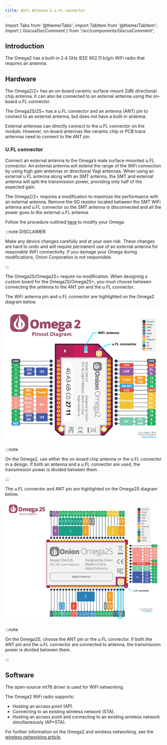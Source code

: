 ```yaml
---
title: WiFi Antenna & u.FL connector
---
```


import Tabs from '@theme/Tabs';
import TabItem from '@theme/TabItem';
import { GiscusDocComment } from '/src/components/GiscusComment';

## Introduction

The Omega2 has a built-in 2.4 GHz IEEE 802.11 b/g/n WiFi radio that requires an antenna. 

## Hardware

The Omega2/2+ has an on-board ceramic surface-mount 2dBi directional chip antenna. It can also be connected to an external antenna using the on-board u.FL connector.

The Omega2S/2S+ has a u.FL connector and an antenna (ANT) pin to connect to an external antenna, but does not have a built-in antenna.  

External antennas can directly connect to the u.FL connector on the module. However, on-board antennas like ceramic chip or PCB trace antennas need to connect to the ANT pin.

### U.FL connector

Connect an external antenna to the Omega’s male surface-mounted u.FL connector. An external antenna will extend the range of the WiFi connection by using high gain antennas or directional Yagi antennas. When using an external u.FL antenna along with an SMT antenna, the SMT and external antenna will split the transmission power, providing only half of the expected gain. 

The Omega2/2+ requires a modification to maximize the performance with an external antenna. Remove the 0Ω resistor located between the SMT WiFi antenna and u.FL connector so the SMT antenna is disconnected and all the power goes to the external u.FL antenna.

Follow the procedure outlined [here](https://onion.io/2bt-u-fl-antennas-with-the-omega/) to modify your Omega.

:::note DISCLAIMER

Make any device changes carefully and at your own risk. These changes are hard to undo and will require permanent use of an external antenna for reasonable WiFi connectivity. If you damage your Omega during modifications, Onion Corporation is not responsible.

:::

The Omega2S/Omega2S+ require no modification. When designing a custom board for the Omega2S/Omega2S+, you must choose between connecting the antenna to the ANT pin and the u.FL connector.

<Tabs>
  <TabItem value="omega2" label="Omega2" default>
  
  The WiFi antenna pin and u.FL connector are highlighted on the Omega2 diagram below.

![omega2-pinout-wifi-ufl-antenna](./assets/omega2-pinout-wifi_ufl-highlights.png)

:::note

On the Omega2, use either the on-board chip antenna or the u.FL connector in a design. If both an antenna and a u.FL connector are used, the transmission power is divided between them.

:::

  </TabItem>
  <TabItem value="omega2s" label="Omega2S">
  
  The u.FL connector and ANT pin are highlighted on the Omega2S diagram below.

![omega2s-pinout-wifi-ufl-antenna](./assets/omega2s-pinout-wifi_ufl-highlights.png)

:::note

On the Omega2S, choose the ANT pin or the u.FL connector. If both the ANT pin and the u.FL connector are connected to antenna, the transmission power is divided between them.

:::

  </TabItem>
</Tabs>

## Software

The open-source mt76 driver is used for WiFi networking.

The Omega2 WiFi radio supports:

- Hosting an access point (AP).
- Connecting to an existing wireless network (STA).
- Hosting an access point and connecting to an existing wireless network simultaneously (AP+STA).

For further information on the Omega2 and wireless networking, see the [wireless networking article](https://documentation.onioniot.com/networking/wifi).

<GiscusDocComment />